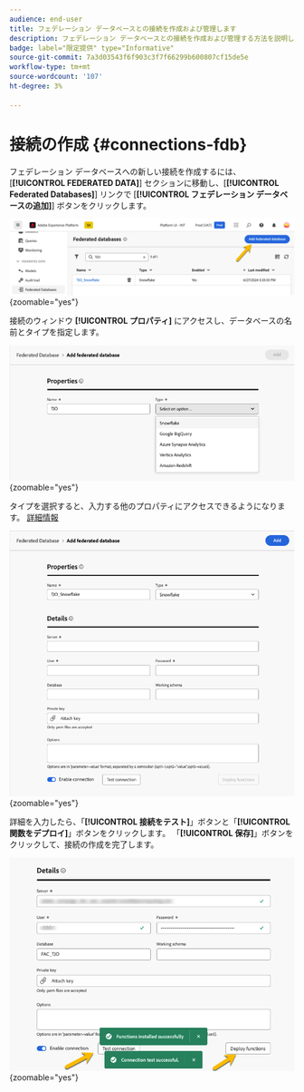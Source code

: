 ```yaml
---
audience: end-user
title: フェデレーション データベースとの接続を作成および管理します
description: フェデレーション データベースとの接続を作成および管理する方法を説明します
badge: label="限定提供" type="Informative"
source-git-commit: 7a3d03543f6f903c3f7f66299b600807cf15de5e
workflow-type: tm+mt
source-wordcount: '107'
ht-degree: 3%

---
```


# 接続の作成 {#connections-fdb}

フェデレーション データベースへの新しい接続を作成するには、[**[!UICONTROL FEDERATED DATA]**] セクションに移動し、[**[!UICONTROL Federated Databases]**] リンクで [**[!UICONTROL フェデレーション データベースの追加]**] ボタンをクリックします。

![](assets/connections_list.png){zoomable="yes"}

接続のウィンドウ **[!UICONTROL プロパティ]** にアクセスし、データベースの名前とタイプを指定します。

![](assets/connections_name.png){zoomable="yes"}

タイプを選択すると、入力する他のプロパティにアクセスできるようになります。 [詳細情報](federated-db.md)

![](assets/connections_details.png){zoomable="yes"}

詳細を入力したら、「**[!UICONTROL 接続をテスト]**」ボタンと「**[!UICONTROL 関数をデプロイ]**」ボタンをクリックします。
「**[!UICONTROL 保存]**」ボタンをクリックして、接続の作成を完了します。

![](assets/connections_testdeploy.png){zoomable="yes"}
